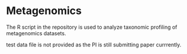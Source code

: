 # Metagenomics

The R script in the repository is used to analyze taxonomic profiling of metagenomics datasets.

test data file is not provided as the PI is still submitting paper currrently. 
